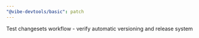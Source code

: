 ```yaml
---
"@vibe-devtools/basic": patch
---
```


Test changesets workflow - verify automatic versioning and release system

